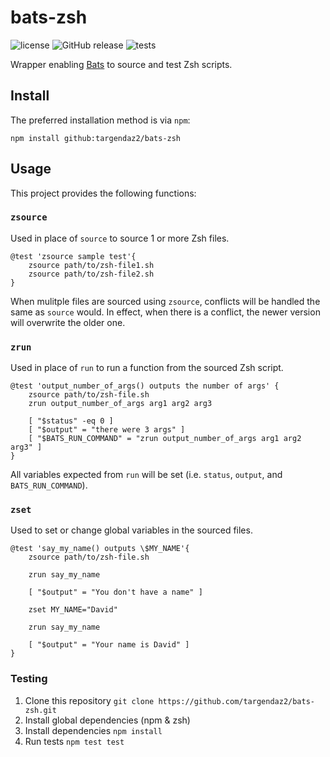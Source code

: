 # bats-zsh

![license](https://img.shields.io/github/license/targendaz2/bats-zsh?label=License) ![GitHub release](https://img.shields.io/github/package-json/v/targendaz2/bats-zsh?label=Release) ![tests](https://github.com/targendaz2/bats-zsh/actions/workflows/tests.yml/badge.svg?branch=main)

Wrapper enabling [Bats](https://github.com/bats-core/bats-core) to source and test Zsh scripts.

## Install
The preferred installation method is via `npm`:
```
npm install github:targendaz2/bats-zsh
```

## Usage
This project provides the following functions:
### `zsource`
Used in place of `source` to source 1 or more Zsh files.
```
@test 'zsource sample test'{
    zsource path/to/zsh-file1.sh
    zsource path/to/zsh-file2.sh
}
```
When mulitple files are sourced using `zsource`, conflicts will be handled the same as `source` would. In effect, when there is a conflict, the newer version will overwrite the older one.

### `zrun`
Used in place of `run` to run a function from the sourced Zsh script.
```
@test 'output_number_of_args() outputs the number of args' {
    zsource path/to/zsh-file.sh
    zrun output_number_of_args arg1 arg2 arg3

    [ "$status" -eq 0 ]
    [ "$output" = "there were 3 args" ]
    [ "$BATS_RUN_COMMAND" = "zrun output_number_of_args arg1 arg2 arg3" ]
}
```
All variables expected from `run` will be set (i.e. `status`, `output`, and `BATS_RUN_COMMAND`).

### `zset`
Used to set or change global variables in the sourced files.
```
@test 'say_my_name() outputs \$MY_NAME'{
    zsource path/to/zsh-file.sh

    zrun say_my_name

    [ "$output" = "You don't have a name" ]

    zset MY_NAME="David"

    zrun say_my_name

    [ "$output" = "Your name is David" ]
}
```

### Testing
1. Clone this repository
`git clone https://github.com/targendaz2/bats-zsh.git`
2. Install global dependencies (npm & zsh)
3. Install dependencies
`npm install`
4. Run tests
`npm test test`
